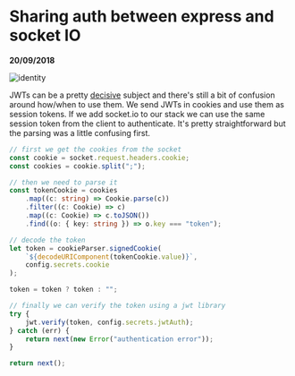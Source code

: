 # Sharing auth between express and socket IO

__20/09/2018__

![identity](https://imgs.xkcd.com/comics/identity.png)

JWTs can be a pretty [decisive](https://hn.algolia.com/?query=JWT&sort=byPopularity&prefix&page=0&dateRange=all&type=story) subject and there's still a bit of confusion around how/when to use them. We send JWTs in cookies and use them as session tokens. If we add socket.io to our stack we can use the same session token from the client to authenticate. It's pretty straightforward but the parsing was a little confusing first.

```typescript
// first we get the cookies from the socket
const cookie = socket.request.headers.cookie;
const cookies = cookie.split(";");

// then we need to parse it
const tokenCookie = cookies
    .map((c: string) => Cookie.parse(c))
    .filter((c: Cookie) => c)
    .map((c: Cookie) => c.toJSON())
    .find((o: { key: string }) => o.key === "token");

// decode the token
let token = cookieParser.signedCookie(
    `${decodeURIComponent(tokenCookie.value)}`,
    config.secrets.cookie
);

token = token ? token : "";

// finally we can verify the token using a jwt library
try {
    jwt.verify(token, config.secrets.jwtAuth);
} catch (err) {
    return next(new Error("authentication error"));
}

return next();
```
